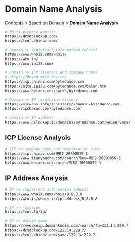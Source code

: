 # Domain Name Analysis

[Contents](../../readme/table-of-contents.md) > [Based on Domain](./) > [**Domain Name Analysis**](domain-name-analysis.md)

```sh
# Multi-purpose website
https://dnsdblookup.com/
https://tool.chinaz.com/

# Domain >> registrant information (whois)
https://www.whois.com/whois/
https://who.is/
https://www.ip138.com/

# Domain >> ICP licenses and company names
# https://beian.miit.gov.cn/
https://icp.chinaz.com/bytedance.com
https://site.ip138.com/bytedance.com/beian.htm
https://www.beianx.cn/search/bytedance.com

# Domain >> IP resolution history
https://viewdns.info/iphistory/?domain=bytedance.com
https://ipchaxun.com/bytedance.com/

# Domain >> IP address
https://www.nslookup.io/domains/bytedance.com/webservers/
```

## ICP License Analysis

```bash
# ICP >> company name and registration time
https://icp.chinaz.com/粤B2-20090059-1
https://www.tianyancha.com/search?key=粤B2-20090059-1
https://www.beianx.cn/search/粤B2-20090059-1
```

## IP Address Analysis

```bash
# IP >> registrant information (whois)
https://www.whois.com/whois/8.8.8.8
https://who.is/whois-ip/ip-address/8.8.8.8

# IP >> location
https://tool.lu/ip/

# IP >> domain name
https://reverseip.domaintools.com/search/?q=122.14.229.7
https://dnsdblookup.com/122.14.229.7/
https://tool.chinaz.com/same/122.14.229.7
```
